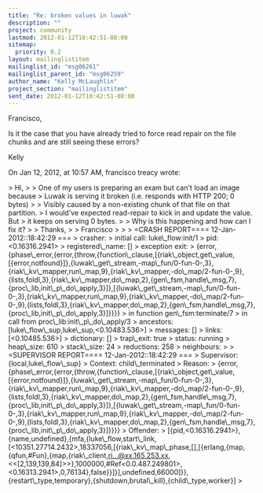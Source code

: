 ```yaml
---
title: "Re: broken values in luwak"
description: ""
project: community
lastmod: 2012-01-12T10:42:51-08:00
sitemap:
  priority: 0.2
layout: mailinglistitem
mailinglist_id: "msg06261"
mailinglist_parent_id: "msg06259"
author_name: "Kelly McLaughlin"
project_section: "mailinglistitem"
sent_date: 2012-01-12T10:42:51-08:00
---
```



Francisco,

Is it the case that you have already tried to force read repair on the file 
chunks and are still seeing these errors?

Kelly

On Jan 12, 2012, at 10:57 AM, francisco treacy wrote:

&gt; Hi,
&gt; 
&gt; One of my users is preparing an exam but can't load an image because
&gt; Luwak is serving it broken (i.e. responds with HTTP 200; 0 bytes)
&gt; 
&gt; Visibly caused by a non-existing chunk of that file on that partition.
&gt; I would've expected read-repair to kick in and update the value. But
&gt; it keeps on serving 0 bytes.
&gt; 
&gt; Why is this happening and how can I fix it?
&gt; 
&gt; Thanks,
&gt; 
&gt; Francisco
&gt; 
&gt; 
&gt; =CRASH REPORT==== 12-Jan-2012::18:42:29 ===
&gt; crasher:
&gt; initial call: luke\\_flow:init/1
&gt; pid: &lt;0.16316.2941&gt;
&gt; registered\\_name: []
&gt; exception exit:
&gt; {error,{phase\\_error,{error,{throw,{function\\_clause,[{riak\\_object,get\\_value,[{error,notfound}]},{luwak\\_get\\_stream,-map\\_fun/0-fun-0-,3},{riak\\_kv\\_mapper,run\\_map,9},{riak\\_kv\\_mapper,-do\\_map/2-fun-0-,9},{lists,foldl,3},{riak\\_kv\\_mapper,do\\_map,2},{gen\\_fsm,handle\\_msg,7},{proc\\_lib,init\\_p\\_do\\_apply,3}]},[{luwak\\_get\\_stream,-map\\_fun/0-fun-0-,3},{riak\\_kv\\_mapper,run\\_map,9},{riak\\_kv\\_mapper,-do\\_map/2-fun-0-,9},{lists,foldl,3},{riak\\_kv\\_mapper,do\\_map,2},{gen\\_fsm,handle\\_msg,7},{proc\\_lib,init\\_p\\_do\\_apply,3}]}}}}
&gt; in function gen\\_fsm:terminate/7
&gt; in call from proc\\_lib:init\\_p\\_do\\_apply/3
&gt; ancestors: [luke\\_flow\\_sup,luke\\_sup,&lt;0.10483.536&gt;]
&gt; messages: []
&gt; links: [&lt;0.10485.536&gt;]
&gt; dictionary: []
&gt; trap\\_exit: true
&gt; status: running
&gt; heap\\_size: 610
&gt; stack\\_size: 24
&gt; reductions: 258
&gt; neighbours:
&gt; 
&gt; =SUPERVISOR REPORT==== 12-Jan-2012::18:42:29 ===
&gt; Supervisor: {local,luke\\_flow\\_sup}
&gt; Context: child\\_terminated
&gt; Reason:
&gt; {error,{phase\\_error,{error,{throw,{function\\_clause,[{riak\\_object,get\\_value,[{error,notfound}]},{luwak\\_get\\_stream,-map\\_fun/0-fun-0-,3},{riak\\_kv\\_mapper,run\\_map,9},{riak\\_kv\\_mapper,-do\\_map/2-fun-0-,9},{lists,foldl,3},{riak\\_kv\\_mapper,do\\_map,2},{gen\\_fsm,handle\\_msg,7},{proc\\_lib,init\\_p\\_do\\_apply,3}]},[{luwak\\_get\\_stream,-map\\_fun/0-fun-0-,3},{riak\\_kv\\_mapper,run\\_map,9},{riak\\_kv\\_mapper,-do\\_map/2-fun-0-,9},{lists,foldl,3},{riak\\_kv\\_mapper,do\\_map,2},{gen\\_fsm,handle\\_msg,7},{proc\\_lib,init\\_p\\_do\\_apply,3}]}}}}
&gt; Offender:
&gt; [{pid,&lt;0.16316.2941&gt;},{name,undefined},{mfa,{luke\\_flow,start\\_link,[&lt;10351.27714.2432&gt;,18337056,[{riak\\_kv\\_map\\_phase,[],[{erlang,{map,{qfun,#Fun},{map,{riak\\_client,ri...@xx.165.253.xx,&lt;&lt;[2,139,139,84]&gt;&gt;},1000000,#Ref&lt;0.0.487.249801&gt;,&lt;0.16313.2941&gt;,0,76134},false}}]}],undefined,66000]}},{restart\\_type,temporary},{shutdown,brutal\\_kill},{child\\_type,worker}]
&gt; 
